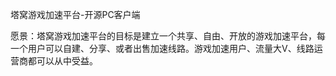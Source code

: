 塔窝游戏加速平台-开源PC客户端

愿景：塔窝游戏加速平台的目标是建立一个共享、自由、开放的游戏加速平台，每一个用户可以自建、分享、或者出售加速线路。游戏加速用户、流量大V、线路运营商都可以从中受益。

